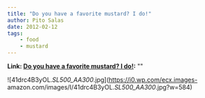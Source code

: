 ```yaml
---
title: "Do you have a favorite mustard? I do!"
author: Pito Salas
date: 2012-02-12
tags:
    - food
    - mustard
---
```


**Link: [Do you have a favorite mustard? I do!](None):** ""



![41drc4B3yOL._SL500_AA300_.jpg](https://i0.wp.com/ecx.images-
amazon.com/images/I/41drc4B3yOL._SL500_AA300_.jpg?w=584)


